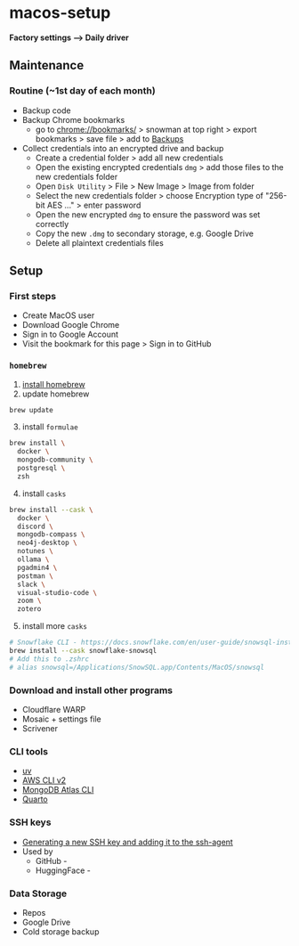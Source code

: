 # macos-setup
**Factory settings --> Daily driver**

## Maintenance
### Routine (~1st day of each month)
- Backup code
- Backup Chrome bookmarks
  - go to [chrome://bookmarks/](chrome://bookmarks/) > snowman at top right > export bookmarks > save file > add to [Backups](https://drive.google.com/drive/u/0/folders/1ZPrKNiOxw9zRAG6sz0WC9L2u2Um3CaLq)
- Collect credentials into an encrypted drive and backup
  - Create a credential folder > add all new credentials
  - Open the existing encrypted credentials `dmg` > add those files to the new credentials folder
  - Open `Disk Utility` > File > New Image > Image from folder
  - Select the new credentials folder > choose Encryption type of "256-bit AES ..." > enter password
  - Open the new encrypted `dmg` to ensure the password was set correctly
  - Copy the new `.dmg` to secondary storage, e.g. Google Drive
  - Delete all plaintext credentials files

## Setup

### First steps
- Create MacOS user
- Download Google Chrome
- Sign in to Google Account
- Visit the bookmark for this page > Sign in to GitHub

### `homebrew`
1. [install homebrew](https://brew.sh/)
2. update homebrew
```sh
brew update
```
3. install `formulae`
```sh
brew install \
  docker \
  mongodb-community \
  postgresql \
  zsh
```
4. install `casks`
```sh
brew install --cask \
  docker \
  discord \
  mongodb-compass \
  neo4j-desktop \
  notunes \
  ollama \
  pgadmin4 \
  postman \
  slack \
  visual-studio-code \
  zoom \
  zotero
```
5. install more `casks`
```sh
# Snowflake CLI - https://docs.snowflake.com/en/user-guide/snowsql-install-config
brew install --cask snowflake-snowsql
# Add this to .zshrc
# alias snowsql=/Applications/SnowSQL.app/Contents/MacOS/snowsql
```

### Download and install other programs
- Cloudflare WARP
- Mosaic + settings file
- Scrivener
 
### CLI tools
- [uv](https://docs.astral.sh/uv/)
- [AWS CLI v2](https://docs.aws.amazon.com/cli/latest/userguide/getting-started-install.html)
- [MongoDB Atlas CLI](https://www.mongodb.com/docs/atlas/cli/current/install-atlas-cli/)
- [Quarto](https://quarto.org/docs/get-started/)



### SSH keys
- [Generating a new SSH key and adding it to the ssh-agent](https://docs.github.com/en/authentication/connecting-to-github-with-ssh/generating-a-new-ssh-key-and-adding-it-to-the-ssh-agent)
- Used by
  - GitHub - 
  - HuggingFace - 

### Data Storage
- Repos
- Google Drive
- Cold storage backup


